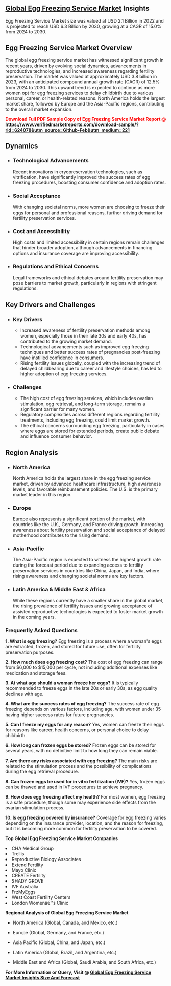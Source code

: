 <h2><a href="https://www.verifiedmarketreports.com/download-sample/?rid=624078&amp;utm_source=Github&amp;utm_medium=221" target="_blank">Global Egg Freezing Service Market</a> Insights</h2><p>Egg Freezing Service Market size was valued at USD 2.1 Billion in 2022 and is projected to reach USD 6.3 Billion by 2030, growing at a CAGR of 15.0% from 2024 to 2030.</p><p> <h2>Egg Freezing Service Market Overview</h2> <p>The global egg freezing service market has witnessed significant growth in recent years, driven by evolving social dynamics, advancements in reproductive technologies, and increased awareness regarding fertility preservation. The market was valued at approximately USD 3.8 billion in 2023, with an anticipated compound annual growth rate (CAGR) of 12.5% from 2024 to 2030. This upward trend is expected to continue as more women opt for egg freezing services to delay childbirth due to various personal, career, or health-related reasons. North America holds the largest market share, followed by Europe and the Asia-Pacific regions, contributing to the overall market expansion.</p> <p><strong><p><span class=""><span style="color: #ff0000;"><strong>Download Full PDF Sample Copy of Egg Freezing Service Market Report</strong> @ </span><a href="https://www.verifiedmarketreports.com/download-sample/?rid=624078&amp;utm_source=Github-Feb&amp;utm_medium=221" target="_blank">https://www.verifiedmarketreports.com/download-sample/?rid=624078&amp;utm_source=Github-Feb&amp;utm_medium=221</a></span></p></strong></p> <h2>Dynamics</h2> <ul> <li><h3>Technological Advancements</h3> Recent innovations in cryopreservation technologies, such as vitrification, have significantly improved the success rates of egg freezing procedures, boosting consumer confidence and adoption rates. </li> <li><h3>Social Acceptance</h3> With changing societal norms, more women are choosing to freeze their eggs for personal and professional reasons, further driving demand for fertility preservation services. </li> <li><h3>Cost and Accessibility</h3> High costs and limited accessibility in certain regions remain challenges that hinder broader adoption, although advancements in financing options and insurance coverage are improving accessibility. </li> <li><h3>Regulations and Ethical Concerns</h3> Legal frameworks and ethical debates around fertility preservation may pose barriers to market growth, particularly in regions with stringent regulations. </li> </ul> <h2>Key Drivers and Challenges</h2> <ul> <li><h3>Key Drivers</h3> <ul> <li>Increased awareness of fertility preservation methods among women, especially those in their late 30s and early 40s, has contributed to the growing market demand.</li> <li>Technological advancements such as improved egg freezing techniques and better success rates of pregnancies post-freezing have instilled confidence in consumers.</li> <li>Rising fertility issues globally, coupled with the increasing trend of delayed childbearing due to career and lifestyle choices, has led to higher adoption of egg freezing services.</li> </ul> </li> <li><h3>Challenges</h3> <ul> <li>The high cost of egg freezing services, which includes ovarian stimulation, egg retrieval, and long-term storage, remains a significant barrier for many women.</li> <li>Regulatory complexities across different regions regarding fertility treatments, including egg freezing, could limit market growth.</li> <li>The ethical concerns surrounding egg freezing, particularly in cases where eggs are stored for extended periods, create public debate and influence consumer behavior.</li> </ul> </li> </ul> <h2>Region Analysis</h2> <ul> <li><h3>North America</h3> North America holds the largest share in the egg freezing service market, driven by advanced healthcare infrastructure, high awareness levels, and favorable reimbursement policies. The U.S. is the primary market leader in this region. </li> <li><h3>Europe</h3> Europe also represents a significant portion of the market, with countries like the U.K., Germany, and France driving growth. Increasing awareness about fertility preservation and social acceptance of delayed motherhood contributes to the rising demand. </li> <li><h3>Asia-Pacific</h3> The Asia-Pacific region is expected to witness the highest growth rate during the forecast period due to expanding access to fertility preservation services in countries like China, Japan, and India, where rising awareness and changing societal norms are key factors. </li> <li><h3>Latin America & Middle East & Africa</h3> While these regions currently have a smaller share in the global market, the rising prevalence of fertility issues and growing acceptance of assisted reproductive technologies is expected to foster market growth in the coming years. </li> </ul> <h3>Frequently Asked Questions</h3> <p><strong>1. What is egg freezing?</strong> Egg freezing is a process where a woman's eggs are extracted, frozen, and stored for future use, often for fertility preservation purposes.</p> <p><strong>2. How much does egg freezing cost?</strong> The cost of egg freezing can range from $6,000 to $15,000 per cycle, not including additional expenses like medication and storage fees.</p> <p><strong>3. At what age should a woman freeze her eggs?</strong> It is typically recommended to freeze eggs in the late 20s or early 30s, as egg quality declines with age.</p> <p><strong>4. What are the success rates of egg freezing?</strong> The success rate of egg freezing depends on various factors, including age, with women under 35 having higher success rates for future pregnancies.</p> <p><strong>5. Can I freeze my eggs for any reason?</strong> Yes, women can freeze their eggs for reasons like career, health concerns, or personal choice to delay childbirth.</p> <p><strong>6. How long can frozen eggs be stored?</strong> Frozen eggs can be stored for several years, with no definitive limit to how long they can remain viable.</p> <p><strong>7. Are there any risks associated with egg freezing?</strong> The main risks are related to the stimulation process and the possibility of complications during the egg retrieval procedure.</p> <p><strong>8. Can frozen eggs be used for in vitro fertilization (IVF)?</strong> Yes, frozen eggs can be thawed and used in IVF procedures to achieve pregnancy.</p> <p><strong>9. How does egg freezing affect my health?</strong> For most women, egg freezing is a safe procedure, though some may experience side effects from the ovarian stimulation process.</p> <p><strong>10. Is egg freezing covered by insurance?</strong> Coverage for egg freezing varies depending on the insurance provider, location, and the reason for freezing, but it is becoming more common for fertility preservation to be covered.</p> </p><p><strong>Top Global Egg Freezing Service Market Companies</strong></p><div data-test-id=""><p><li>CHA Medical Group</li><li> Trellis</li><li> Reproductive Biology Associates</li><li> Extend Fertility</li><li> Mayo Clinic</li><li> CREATE Fertility</li><li> SHADY GROVE</li><li> IVF Australia</li><li> FrzMyEggs</li><li> West Coast Fertility Centers</li><li> London Womenâ€™s Clinic</li></p><div><strong>Regional Analysis of&nbsp;Global Egg Freezing Service Market</strong></div><ul><li dir="ltr"><p dir="ltr">North America&nbsp;(Global, Canada, and Mexico, etc.)</p></li><li dir="ltr"><p dir="ltr">Europe (Global, Germany, and France, etc.)</p></li><li dir="ltr"><p dir="ltr">Asia Pacific&nbsp;(Global, China, and Japan, etc.)</p></li><li dir="ltr"><p dir="ltr">Latin America&nbsp;(Global, Brazil, and Argentina, etc.)</p></li><li dir="ltr">Middle East and Africa&nbsp;(Global, Saudi Arabia, and South Africa, etc.)</li></ul><p><strong>For More Information or Query, Visit @&nbsp;</strong><strong><a href="https://www.verifiedmarketreports.com/product/egg-freezing-service-market/?utm_source=Github&amp;utm_medium=221" target="_blank">Global Egg Freezing Service Market Insights Size And Forecast</a></strong></p></div>
